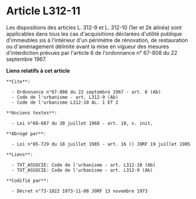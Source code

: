 # Article L312-11

Les dispositions des articles L. 312-9 et L. 312-10 (1er et 2è alinéa) sont applicables dans tous les cas d'acquisitions
déclarées d'utilité publique d'immeubles sis à l'intérieur d'un périmètre de rénovation, de restauration ou d'aménagement
délimité avant la mise en vigueur des mesures d'interdiction prévues par l'article 6 de l'ordonnance n° 67-808 du 22
septembre 1967.

**Liens relatifs à cet article**

	**Cite**:

	  - Ordonnance n°67-808 du 22 septembre 1967 - art. 6 (Ab)
	  - Code de l'urbanisme - art. L312-9 (Ab)
	  - Code de l'urbanisme L312-10 AL. 1 ET 2

	**Anciens textes**:

	  - Loi n°68-687 du 30 juillet 1968 - art. 18, v. init.

	**Abrogé par**:

	  - Loi n°85-729 du 18 juillet 1985 - art. 16 () JORF 19 juillet 1985

	**Liens**:

	  - TXT_ASSOCIE: Code de l'urbanisme - art. L312-10 (Ab)
	  - TXT_ASSOCIE: Code de l'urbanisme - art. L312-9 (Ab)

	**Codifié par**:

	  - Décret n°73-1022 1973-11-08 JORF 13 novembre 1973

